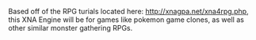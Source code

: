 Based off of the RPG turials located here: http://xnagpa.net/xna4rpg.php, this XNA Engine will be for games like pokemon game clones, as well as other similar monster gathering RPGs.